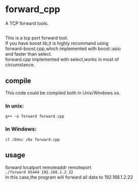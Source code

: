 # forward_cpp
A TCP forward tools.

##
This is a tcp port forward tool.  
If you have boost lib,it is highly recommand using  
forward-boost.cpp,which implemented with boost::asio  
and faster than select.  
forward.cpp implemented with select,works in most of  
circumstance.  

## compile
This code could be compiled both in Unix/Windows os.  

### In unix:  
`g++ -o forward forward.cpp`

### In Windows:  
`cl /EHsc /Ox forward.cpp`

## usage
forward localport remoteaddr remoteport  
`./forward 65444 192.168.1.2 22`  
In this case,the program will forward all data to 192.168.1.2:22  


